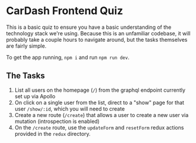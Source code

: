 # CarDash Frontend Quiz

This is a basic quiz to ensure you have a basic understanding of the technology stack we're using. Because this is an unfamiliar codebase, it will probably take a couple hours to navigate around, but the tasks themselves are fairly simple.

To get the app running, `npm i` and run `npm run dev`.

## The Tasks

1. List all users on the homepage (`/`) from the graphql endpoint currently set up via Apollo
2. On click on a single user from the list, direct to a "show" page for that user `/show/:id`, which you will need to create
3. Create a new route (`/create`) that allows a user to create a new user via mutation (introspection is enabled)
4. On the `/create` route, use the `updateForm` and `resetForm` redux actions provided in the `redux` directory.
